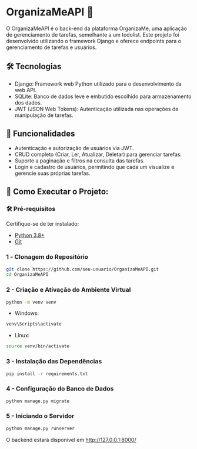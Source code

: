 # OrganizaMeAPI 📝

O OrganizaMeAPI é o back-end da plataforma OrganizaMe, uma aplicação de gerenciamento de tarefas, semelhante a um todolist. Este projeto foi desenvolvido utilizando o framework Django e oferece endpoints para o gerenciamento de tarefas e usuários.

## 🛠️ Tecnologias
- Django: Framework web Python utilizado para o desenvolvimento da web API.
- SQLite: Banco de dados leve e embutido escolhido para armazenamento dos dados.
- JWT (JSON Web Tokens): Autenticação utilizada nas operações de manipulação de tarefas.

## 🔑 Funcionalidades
- Autenticação e autorização de usuários via JWT.
- CRUD completo (Criar, Ler, Atualizar, Deletar) para gerenciar tarefas.
- Suporte a paginação e filtros na consulta das tarefas.
- Login e cadastro de usuários, permitindo que cada um visualize e gerencie suas próprias tarefas.

## 🚀 Como Executar o Projeto:
### 🛠️ Pré-requisitos  

Certifique-se de ter instalado:  
- [Python 3.8+](https://www.python.org/downloads/)  
- [Git](https://git-scm.com/)  

### 1️ - Clonagem do Repositório  

```bash
git clone https://github.com/seu-usuario/OrganizaMeAPI.git
cd OrganizaMeAPI
```

### 2 - Criação e Ativação do Ambiente Virtual  

```bash
python -m venv venv
```
- Windows:
```bash
venv\Scripts\activate
```
- Linux:
```bash
source venv/bin/activate
```

### 3 - Instalação das Dependências  
```bash
pip install -r requirements.txt
```

### 4 - Configuração do Banco de Dados  
```bash
python manage.py migrate
```

### 5 - Iniciando o Servidor  
```bash
python manage.py runserver
```

O backend estará disponível em http://127.0.0.1:8000/



